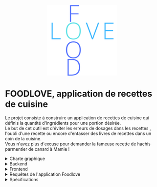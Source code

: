 <div align="center">
<img height="230px" width="auto" src="./src/assets/logo site.png">
</div>

# FOODLOVE, application de recettes de cuisine

Le projet consiste à construire un application de recettes de cuisine qui définis la quantité d'ingrédients pour une portion désirée. <br />
Le but de cet outil est d'éviter les erreurs de dosages dans les recettes , l'oubli d'une recette ou encore d'entasser des livres de recettes dans un coin de la cuisine. <br />
Vous n'avez plus d'excuse pour demander la fameuse recette de hachis parmentier de canard à Mamie !


<details>
  <summary>Charte graphique</summary>

  ### Charte graphique de l'application
   
     | Color             | Hex                                                                |
     | ----------------- | ------------------------------------------------------------------ |
     | Primaire          | `#008b8b`                                                          |
     | Secondaire        | `#FFFFFF`                                                          |
     | Tertiaire         | `#000000`                                                          |

</details>

<details>
  <summary>Backend</summary>
 
  Le backend a été crée avec **Node.js**, **Express.js** et **MongoDB** comme base de données.
<br />

  ### Installation
  
  -   Dans le terminal de VSCODE, situez-vous dans le dossier `/backend`.
    <br />
  -   Démarrer `npm install` pour installer toutes les dependences du backend.
        <br />
  -   Dans le dossier `/backend/config`, créer un fichier `.env`.
        <br />
  -   Dans le fichier `.env, veuillez renseigner les informations suivantes :
    ```
      PORT=5000
      CLIENT_URL=http://localhost:4200
      DB_USER_PASS={lien url de connexion obtenu après étape de connexion de base de donnée}
      TOKEN_SECRET={random_string_to_encode_tokens}
    ```
 - Démarrer `npm start` pour avoir accès au serveur de développement. L'application va se recharger automatiquement si vous modifiez un fichier source.

  ### Base de donnée

-   Se rendre sur `https://www.mongodb.com/atlas`.
    <br />
-   Se créer un compte et retenir les informations d'authentification.
    <br />
-   Créer la database  `groupomania` et un cluster en cliquant sur `create` et en suivant les indications.
    <br />
-   Se rendre dans `Database Access` sur la gauche de l'écran et cliquer sur `Add new database user`.
    <br />
-   Indiquer les informations d'authentification et le type de droits autorisés (`readWriteAnyDatabase@admin`).
    <br />
-   Se rendre dans `Network Access` sur la gauche de l'écran et cliquer sur `Add IP adress`.
    <br />
-   Selectionner `0.0.0.0/0 (includes your current IP address)`.
    <br />
-   Se rendre dans `Database` sur la gauche de l'écran et cliquer sur `Connect`.
    <br />
-   Choisir `Connect your application` puis le driver (`Node.js`) et sa version (`4.1 or later`).
    <br />
-   Copier l'url de connexion de la base de donnée et l'indiquer comme `DB_USER_PASS` dans le fichier `/backend/config/.env`.
    <br />

</details>


<details>
  <summary>Frontend</summary>

Le frontend a été crée avec Angular.

  ### Installation

- Dans le dossier `/FoodLove` démarrez `npm install` pour installer toutes les dépendances du frontend.

- Démarrer `ng serve -o` pour avoir accès au serveur de développement. L'application va se recharger automatiquement si vous modifiez un fichier source.

  ### Droits Admin

Pour tester les droits d'ADMIN, l'utilisateur doit se connecter avec sa base de donnée et choisir la table des utilisateurs.
<br />
Puis il devra choisir ou créer un nouvel utilisateur qui prendra le role d'Administrateur.
<br />
Il faudra alors modifier l'utilisateur en lui ajoutant un role ADMIN.
<br />
```
  role : "ADMIN" 
```

</details>


<details>
  <summary>Requêtes de l'application Foodlove</summary>

### Requêtes concernant les utilisateurs

Ci-dessous, la liste des requêtes concernant les utilisateurs. <br />
● Inscription d'un utilisateur <br />
● Connexion d'un utilisateur <br />
● Déconnexion d'un utilisateur <br />
● Suppression d'un utilisateur <br />
● Modification d'un utilisateur <br />
● Voir les infos d'un utilisateur <br />


#### Inscription d'un utilisateur
    POST  : api/user/register
#### Connexion d'un utilisateur
    POST  : api/user/login
#### Déconnexion d'un utilisateur
    GET  : api/user/logout
#### Suppression d'un utilisateur
    DELETE  : api/user/{id de l'utilisateur voulu}
#### Modification d'un utilisateur
    PUT  : api/user/{id de l'utilisateur voulu}
#### Voir les infos d'un utilisateur
    GET  : api/user/{id de l'utilisateur voulu}

### Requêtes concernant les recettes

Ci-dessous, la liste des requêtes concernant les recettes de cuisine. <br />
● Ajouter une recette <br />
● Modifier une recette <br />
● Supprimer une recette <br />
● Ajouter un ingrédient <br />
● Modifier un ingrédient <br />
● Supprimer un ingrédient <br />
● Ajouter une étape <br />
● Modifier une étape <br />
● Supprimer une étape <br />
● Voir les infos d'une recette précise <br />
● Voir toutes les recettes <br />

#### Ajouter une recette
    POST  : api/recette
#### Modifier une recette
    PUT  : api/recette/{id de la recette voulu}
#### Supprimer une recette
    DELETE  : api/recette/{id de la recette voulu}
#### Ajouter un ingrédient
    PATCH  : api/recette/ajout-ingredient/{id de la recette voulu}
#### Modifier un ingrédient
    PATCH  : api/recette/modification-ingredient/{id de la recette voulu}
#### Supprimer un ingrédient
    PATCH  : api/recette/suppression-ingredient/{id de la recette voulu}
#### Ajouter une étape
    PATCH  : api/recette/ajout-etape/{id de la recette voulu}
#### Modifier une étape
    PATCH  : api/recette/modification-etape/{id de la recette voulu}
#### Supprimer une étape
    PATCH  : api/recette/suppression-etape/{id de la recette voulu}
#### Voir les infos d'une recette précise
    GET  : api/recette/{id de la recette voulu}
#### Voir toutes les recettes
    GET  : api/recette

</details> 

<details>
  <summary>Spécifications</summary>

### Spécifications fonctionnelles attendues

#### Page de connexion
Une page de connexion permettant à l’utilisateur de se connecter, ou bien
de créer un compte s’il n’en possède pas.Ici la connexion doit se faire à partir 
de quatres éléments : le nom et prénom de l'utilisateur ainsi que son adresse mail
et un mot de passe. Rien de plus à prévoir pour le moment.

#### Détails de la fonctionnalité de connexion
● Un utilisateur a la possibilité de se déconnecter. <br />
● La session de l’utilisateur persiste pendant qu’il est connecté. <br />
● Les données de connexion sont sécurisées. <br />

#### Page d’accueil
● La page d’accueil liste les recettes créés par l'utilisateur.
● Les recettes sont listés de façon antéchronologique (du plus récent au plus ancien).
● L'utilisateur peut rechercher une recette précise à l'aide de la barre de recherche ou des filtres proposés.

#### Création d’une recette
● Un utilisateur peut créer une recette. <br />
● Une recette peut contenir du texte et une image. <br />

#### Page de profil
● Un utilisateur peut voir ou modifier ses informations.
● Il est possible sur cette page de supprimer son compte après confirmation.

#### Header
● Le header ,après connexion, permet d'accéder à la liste, à notre profil ou encore à une page de création de recette.
● La déconnexion de l'utilisateur se fait en cliquant sur le lien dans le header.

#### Détails d’une recette
● Cette page permet de détailler une recette précise, sélectionnée dans la liste.
● Un utilisateur peut aussi modifier et supprimer ses recettes. <br />
● Un utilisateur peut se rendre sur une page détaillant les ingrédients ou sur une autre détaillant les étapes.

#### Détails des ingrédients / étapes
● Ces pages permettent de détailler chacune les ingrédients ou étapes de la recette sélectionnée dans la liste.
● Un utilisateur peut aussi ajouter, modifier et supprimer ses ingrédients ou étapes. <br />

#### Rôle administrateur
Dans le but de pouvoir faire de la modération si nécessaire, il faudra créer un utilisateur“administrateur” ; celui-ci aura les droits de modification / suppression sur toutes les recettes de l'application.
